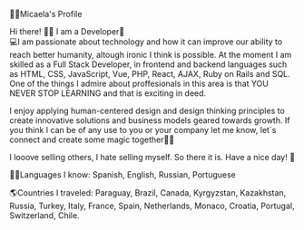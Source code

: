 👩🏼Micaela's Profile   
 
Hi there! 👋🏼 I am a Developer🚀  
💻I am passionate about technology and how it can improve our ability to reach better humanity, altough ironic I think is possible. At the moment I am skilled as a Full Stack Developer, in frontend and backend languages such as HTML, CSS, JavaScript, Vue, PHP, React, AJAX, Ruby on Rails and SQL.     
One of the things I admire about proffesionals in this area is that YOU NEVER STOP LEARNING and that is exciting in deed.        
 
I enjoy applying human-centered design and design thinking principles to create innovative solutions and business models geared towards growth. If you think I can be of any use to you or your company let me know, let´s connect and create some magic together🐱‍🏍                  
  
I looove selling others, I hate selling myself. So there it is. Have a nice day! 🎈       
 
🤙🏼Languages I know: Spanish, English, Russian, Portuguese            
    
🌎Countries I traveled: Paraguay, Brazil, Canada, Kyrgyzstan, Kazakhstan, Russia, Turkey, Italy, France, Spain, Netherlands, Monaco, Croatia, Portugal, Switzerland, Chile. 
